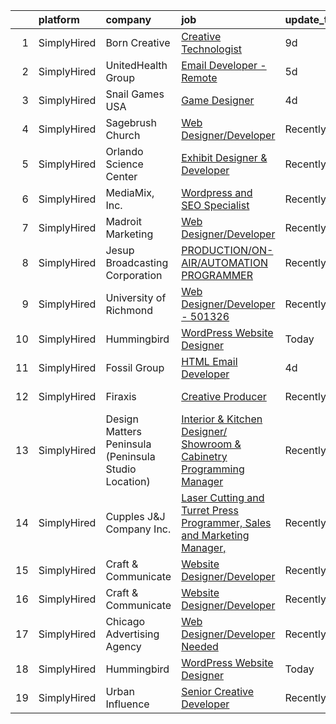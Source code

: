 

|    | platform    | company                                              | job                                                                                                                                                                                     | update_time   | location          |
|---:|:------------|:-----------------------------------------------------|:----------------------------------------------------------------------------------------------------------------------------------------------------------------------------------------|:--------------|:------------------|
|  1 | SimplyHired | Born Creative                                        | [Creative Technologist](https://www.simplyhired.com/job/3ZNZqp0uD8xE9khSi35d8vj1IH2RsKTstTuuVqynjYpwz3JGY4G1BA?q=creative+programmer)                                                   | 9d            | Remote            |
|  2 | SimplyHired | UnitedHealth Group                                   | [Email Developer - Remote](https://www.simplyhired.com/job/DnFNZ6VAWgAZlYJDabZu5d3vbN6NFLsFeOEPZ7Tn_V9DOQO_nIm3Lw?q=creative+programmer)                                                | 5d            | Minnetonka, MN    |
|  3 | SimplyHired | Snail Games USA                                      | [Game Designer](https://www.simplyhired.com/job/iOeXHXIq86F5DhLeCWw1-n2GEogsdCAHuV9omnRFDj0ekPcs32MVaQ?q=creative+programmer)                                                           | 4d            | Remote            |
|  4 | SimplyHired | Sagebrush Church                                     | [Web Designer/Developer](https://www.simplyhired.com/job/Eu1kD_fSBa-2PGUuwWBfNm98hw7GB3YW0oLlJ5UJm4EfbTjMxgmZrQ?q=creative+programmer)                                                  | Recently      | Albuquerque, NM   |
|  5 | SimplyHired | Orlando Science Center                               | [Exhibit Designer & Developer](https://www.simplyhired.com/job/JpuP0DVPATVwH0-XnxFsc8nJ-z6kfBqXsh9luvt7lVv6oPB3kNfQcg?q=creative+programmer)                                            | Recently      | Orlando, FL       |
|  6 | SimplyHired | MediaMix, Inc.                                       | [Wordpress and SEO Specialist](https://www.simplyhired.com/job/WzvsMCmw9YmZ0iHrtqSuV4hf0NtrnfCoF3ocdXja_7GkKt8KWIHP8A?q=creative+programmer)                                            | Recently      | Remote            |
|  7 | SimplyHired | Madroit Marketing                                    | [Web Designer/Developer](https://www.simplyhired.com/job/2ECCZKv_yRidqYSoG3u4dtl6EIssDNlefGaCRzsDoIHb3JnxZOP6Lw?q=creative+programmer)                                                  | Recently      | Remote            |
|  8 | SimplyHired | Jesup Broadcasting Corporation                       | [PRODUCTION/ON-AIR/AUTOMATION PROGRAMMER](https://www.simplyhired.com/job/VOY7fQb9exuvY3euWhmLwxluiif74HKrxhMyXoVVEs7guP7GiKEY3Q?q=creative+programmer)                                 | Recently      | Douglas, GA       |
|  9 | SimplyHired | University of Richmond                               | [Web Designer/Developer - 501326](https://www.simplyhired.com/job/PRf8EzckQXSVEWdfdVbRjiCWj6JKEhcbPWBP1DHLYcmiBzTYya1mrg?q=creative+programmer)                                         | Recently      | Richmond, VA      |
| 10 | SimplyHired | Hummingbird                                          | [WordPress Website Designer](https://www.simplyhired.com/job/Cs8G4gc8wQqIO3b7wNEZe77MprZzhV3NnC-xW5FIe3VvxBtBRpQv8w?q=creative+programmer)                                              | Today         | Dallas, TX        |
| 11 | SimplyHired | Fossil Group                                         | [HTML Email Developer](https://www.simplyhired.com/job/b4j6Kywjg052uFKYaPsUlog7JSs681pCaag6Ekp4rwmaEKwHW0Fgug?q=creative+programmer)                                                    | 4d            | Richardson, TX    |
| 12 | SimplyHired | Firaxis                                              | [Creative Producer](https://www.simplyhired.com/job/YZHsKd0iaVIiMkktLCt5yWjaMqDbEVIhkUk2KHSUENYUKaegeoAHbA?q=creative+programmer)                                                       | Recently      | Maryland City, MD |
| 13 | SimplyHired | Design Matters Peninsula (Peninsula Studio Location) | [Interior & Kitchen Designer/ Showroom & Cabinetry Programming Manager](https://www.simplyhired.com/job/YpCyLdAAdR4CznMJ5BDNEUm0wy36xhrCaXUrb0sUJ7eI9HOb2Bjwog?q=creative+programmer)   | Recently      | Redwood City, CA  |
| 14 | SimplyHired | Cupples J&J Company Inc.                             | [Laser Cutting and Turret Press Programmer, Sales and Marketing Manager,](https://www.simplyhired.com/job/2Z3AG77fD7NN_lpo3XIECeD7eIWvaKrt6axn0CTiGwMGXzR2bPvWLg?q=creative+programmer) | Recently      | Jackson, TN       |
| 15 | SimplyHired | Craft & Communicate                                  | [Website Designer/Developer](https://www.simplyhired.com/job/Ta_l3uYaH0BdRDkXoCm9ovgXUl6A4yEz4iQF2GO8qRBqNMQLCJAIPw?q=creative+programmer)                                              | Recently      | Remote            |
| 16 | SimplyHired | Craft & Communicate                                  | [Website Designer/Developer](https://www.simplyhired.com/job/Ta_l3uYaH0BdRDkXoCm9ovgXUl6A4yEz4iQF2GO8qRBqNMQLCJAIPw?q=creative+programmer)                                              | Recently      | Remote            |
| 17 | SimplyHired | Chicago Advertising Agency                           | [Web Designer/Developer Needed](https://www.simplyhired.com/job/3WomrldDVp_gZau2C1LngZoA36zG91ldOR1uxfIywCG-c5eoqglKUw?q=creative+programmer)                                           | Recently      | Remote            |
| 18 | SimplyHired | Hummingbird                                          | [WordPress Website Designer](https://www.simplyhired.com/job/Cs8G4gc8wQqIO3b7wNEZe77MprZzhV3NnC-xW5FIe3VvxBtBRpQv8w?q=creative+programmer)                                              | Today         | Dallas, TX        |
| 19 | SimplyHired | Urban Influence                                      | [Senior Creative Developer](https://www.simplyhired.com/job/lpE_bL-yjqpHSloyTj3b2W_ymBr2Qt4fxKsCaBDIyNYur2UKulPh3g?q=creative+programmer)                                               | Recently      | Remote            |